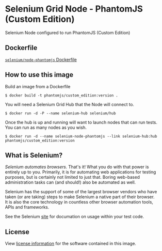# Selenium Grid Node - PhantomJS (Custom Edition)

Selenium Node configured to run PhantomJS (Custom Edition)

## Dockerfile

[`selenium/node-phantomjs` Dockerfile](https://github.com/mrorgues/phantomjs_custom_edition/tree/master/NodePhantomJS/Dockerfile)

## How to use this image

Build an image from a Dockerfile
```
$ docker build -t phantomjs/custom_edition:version .
```

You will need a Selenium Grid Hub that the Node will connect to.
```
$ docker run -d -P --name selenium-hub selenium/hub
```

Once the hub is up and running will want to launch nodes that can run tests. You can run as many nodes as you wish.
```
$ docker run -d --name selenium-node-phantomjs --link selenium-hub:hub phantomjs/custom_edition:version
```

## What is Selenium?
_Selenium automates browsers._ That's it! What you do with that power is entirely up to you. Primarily, it is for automating web applications for testing purposes, but is certainly not limited to just that. Boring web-based administration tasks can (and should!) also be automated as well.

Selenium has the support of some of the largest browser vendors who have taken (or are taking) steps to make Selenium a native part of their browser. It is also the core technology in countless other browser automation tools, APIs and frameworks.

See the Selenium [site](http://docs.seleniumhq.org/) for documation on usage within your test code.

## License

View [license information](https://github.com/SeleniumHQ/docker-selenium/blob/master/LICENSE.md) for the software contained in this image.
